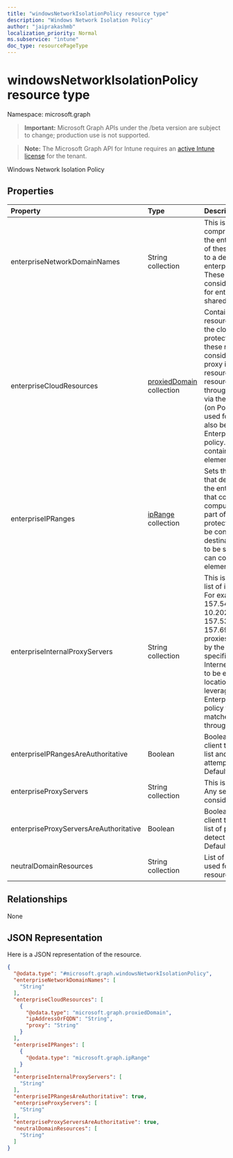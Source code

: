 ```yaml
---
title: "windowsNetworkIsolationPolicy resource type"
description: "Windows Network Isolation Policy"
author: "jaiprakashmb"
localization_priority: Normal
ms.subservice: "intune"
doc_type: resourcePageType
---
```


# windowsNetworkIsolationPolicy resource type

Namespace: microsoft.graph
> **Important:** Microsoft Graph APIs under the /beta version are subject to change; production use is not supported.

> **Note:** The Microsoft Graph API for Intune requires an [active Intune license](https://go.microsoft.com/fwlink/?linkid=839381) for the tenant.


Windows Network Isolation Policy

## Properties
|Property|Type|Description|
|:---|:---|:---|
|enterpriseNetworkDomainNames|String collection|This is the list of domains that comprise the boundaries of the enterprise. Data from one of these domains that is sent to a device will be considered enterprise data and protected. These locations will be considered a safe destination for enterprise data to be shared to.|
|enterpriseCloudResources|[proxiedDomain](../resources/intune-shared-proxieddomain.md) collection|Contains a list of enterprise resource domains hosted in the cloud that need to be protected. Connections to these resources are considered enterprise data. If a proxy is paired with a cloud resource, traffic to the cloud resource will be routed through the enterprise network via the denoted proxy server (on Port 80). A proxy server used for this purpose must also be configured using the EnterpriseInternalProxyServers policy. This collection can contain a maximum of 500 elements.|
|enterpriseIPRanges|[ipRange](../resources/intune-shared-iprange.md) collection|Sets the enterprise IP ranges that define the computers in the enterprise network. Data that comes from those computers will be considered part of the enterprise and protected. These locations will be considered a safe destination for enterprise data to be shared to. This collection can contain a maximum of 500 elements.|
|enterpriseInternalProxyServers|String collection|This is the comma-separated list of internal proxy servers. For example, "157.54.14.28, 157.54.11.118, 10.202.14.167, 157.53.14.163, 157.69.210.59". These proxies have been configured by the admin to connect to specific resources on the Internet. They are considered to be enterprise network locations. The proxies are only leveraged in configuring the EnterpriseCloudResources policy to force traffic to the matched cloud resources through these proxies.|
|enterpriseIPRangesAreAuthoritative|Boolean|Boolean value that tells the client to accept the configured list and not to use heuristics to attempt to find other subnets. Default is false.|
|enterpriseProxyServers|String collection|This is a list of proxy servers. Any server not on this list is considered non-enterprise.|
|enterpriseProxyServersAreAuthoritative|Boolean|Boolean value that tells the client to accept the configured list of proxies and not try to detect other work proxies. Default is false|
|neutralDomainResources|String collection|List of domain names that can used for work or personal resource.|

## Relationships
None

## JSON Representation
Here is a JSON representation of the resource.
<!-- {
  "blockType": "resource",
  "@odata.type": "microsoft.graph.windowsNetworkIsolationPolicy"
}
-->
``` json
{
  "@odata.type": "#microsoft.graph.windowsNetworkIsolationPolicy",
  "enterpriseNetworkDomainNames": [
    "String"
  ],
  "enterpriseCloudResources": [
    {
      "@odata.type": "microsoft.graph.proxiedDomain",
      "ipAddressOrFQDN": "String",
      "proxy": "String"
    }
  ],
  "enterpriseIPRanges": [
    {
      "@odata.type": "microsoft.graph.ipRange"
    }
  ],
  "enterpriseInternalProxyServers": [
    "String"
  ],
  "enterpriseIPRangesAreAuthoritative": true,
  "enterpriseProxyServers": [
    "String"
  ],
  "enterpriseProxyServersAreAuthoritative": true,
  "neutralDomainResources": [
    "String"
  ]
}
```
